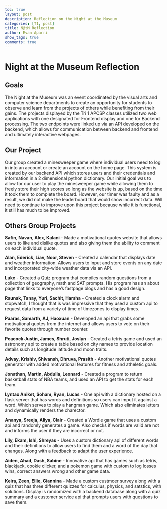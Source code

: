 ```yaml
---
toc: true
layout: post
description: Reflection on the Night at the Museum
categories: [T1, post]
title: N@tM Reflection
author: Evan Aparri
show_tags: true
comments: true
---
```


# Night at the Museum Reflection

## Goals
The Night at the Museum was an event coordinated by the visual arts and computer science departments to create an opportunity for students to observe and learn from the projects of others while benefiting from their gains. The projects displayed by the Tri 1 APCSP classes utilized two web applications with one designated for Frontend display and one for Backend processing. The two endpoints were linked up via an API developed on the backend, which allows for communication between backend and frontend and ultimately interactive webpages.

## Our Project
Our group created a minesweeper game where individual users need to log in into an account or create an account on the home page. This system is created by our backend API which stores users and their credentials and information in a 2 dimensional python dictionary. Our initial goal was to allow for our user to play the minesweeper game while allowing them to freely store their high scores so long as the website is up, based on the time it took them to complete the board. However, our timer was faulty and as a result, we did not make the leaderboard that would show incorrect data. Will need to continue to improve upon this project because while it is functional, it still has much to be improved.



## Others Group Projects
**Safin, Navan, Alex, Kalani** - Made a motivational quotes website that allows users to like and dislike quotes and also giving them the ability to comment on each individual quote. 

**Alan, Ederick, Liav, Noor, Steven** - Created a calendar that displays date and weather information. Allows users to input and store events on any date and incorporated city-wide weather data via an API.

**Luke** - Created a Quiz program that compiles random questions from a collection of geography, math and SAT prompts. His program has an about page that links to everyone’s fastpage blogs and has a good design.

**Raunak, Tanay, Yuri, Sachit, Harsha** - Created a clock alarm and stopwatch, I thought that is was impressive that they used a custom api to request data from a variety of time of timezones to display times.

**Paaras, Samarth, AJ, Haoxuan** - Developed an api that grabs some motivational quotes from the internet and allows users to vote on their favorite quotes through number counter.

**Peacock Justin, James, Shruti, Joslyn** - Created a tetris game and used an astronomy api to create a table based on city names to provide location details such as longitude latitude and moon traits.

**Advay, Krishiv, Shivansh, Dhruva, Prasith** - Another motivational quotes generator with added motivational features for fitness and atheletic goals.

**Jonathan, Martin, Abdulla, Leonard** - Created a program to return basketball stats of NBA teams, and used an API to get the stats for each team.

**Lyntax Aniket, Soham, Ryan, Lucas** - One api with a dictionary hosted on a flask server that has words and definitions so users can imput it against a word. Which serves to play a hangman game. Which also eliminates letters and dynamically renders the charector.

**Ananya, Sreeja, Aliya, Clair** - Created a Wordle game that uses a custom api and randomly generates a game. Also checks if words are valid are not and informs the user if they are incorrect or not.

**Lily, Ekam, Ishi, Shreyas** - Uses a custom dictionary api of different words and their definitions to allow users to find them and a word of the day that changes. Along with a feedback to adapt the user experience.

**Aiden, Ahad, Dash, Sabine** - Innovative api that has games such as tetris, blackjack, cookie clicker, and a pokemon game with custom to log losses wins, correct answers wrong and other game data.

**Keira, Zeen, Ellie, Giannina** - Made a custom custmoer survey along with a quiz that has three different quizzes for calculus, physics, and satstics, with solutions. Display is randomized with a backend database along with a quiz summary and a customer service api that prompts users with questions to save them.

